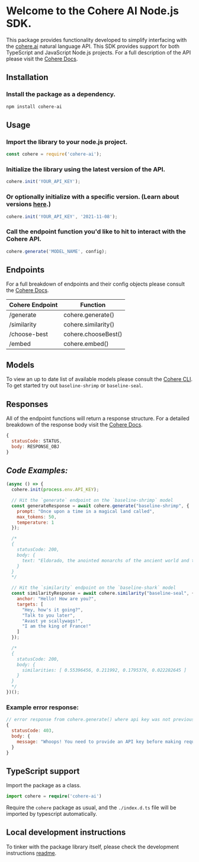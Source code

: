 # Welcome to the Cohere AI Node.js SDK.

This package provides functionality developed to simplify interfacing with the [cohere.ai](https://cohere.ai) natural language API. This SDK provides support for both TypeScript and JavaScript Node.js projects. For a full description of the API please visit the [Cohere Docs](https://docs.cohere.ai/).

## Installation

### Install the package as a dependency.

```bash
npm install cohere-ai
```

## Usage

### Import the library to your node.js project.
```js
const cohere = require('cohere-ai');
```

### Initialize the library using the latest version of the API.
```js
cohere.init('YOUR_API_KEY');
```
### Or optionally initialize with a specific version. (Learn about versions [here](https://docs.cohere.ai/versions-reference).)
```js
cohere.init('YOUR_API_KEY', '2021-11-08');
```

### Call the endpoint function you'd like to hit to interact with the Cohere API.

```js
cohere.generate('MODEL_NAME', config);
```
## Endpoints
For a full breakdown of endpoints and their config objects please consult the [Cohere Docs](https://docs.cohere.ai/).

Cohere Endpoint | Function
----- | -----
/generate  | cohere.generate()
/similarity | cohere.similarity()
/choose-best | cohere.chooseBest()
/embed | cohere.embed()

## Models
To view an up to date list of available models please consult the [Cohere CLI](https://docs.cohere.ai/command/). To get started try out `baseline-shrimp` or `baseline-seal`.

## Responses
All of the endpoint functions will return a response structure. For a detailed breakdown of the response body visit the [Cohere Docs](https://docs.cohere.ai/).

```js
{
  statusCode: STATUS,
  body: RESPONSE_OBJ
}
```

## *Code Examples:*
```js
(async () => {
  cohere.init(process.env.API_KEY);

  // Hit the `generate` endpoint on the `baseline-shrimp` model
  const generateResponse = await cohere.generate("baseline-shrimp", {
    prompt: "Once upon a time in a magical land called",
    max_tokens: 50,
    temperature: 1
  });

  /*
  {
    statusCode: 200,
    body: {
      text: "Eldorado, the anointed monarchs of the ancient world and the ruling family were divided into three kingdoms, each of which was ruled by an individual leader."
    }
  }
  */

  // Hit the `similarity` endpoint on the `baseline-shark` model
  const similarityResponse = await cohere.similarity("baseline-seal", {
    anchor: "Hello! How are you?",
    targets: [
      "Hey, how's it going?",
      "Talk to you later",
      "Avast ye scallywags!",
      "I am the king of France!"
    ]
  });

  /*
  {
    statusCode: 200,
    body: {
      similarities: [ 0.55396456, 0.211992, 0.1795376, 0.022282645 ]
    }
  }
  */
})();
```

### Example error response:

```js
// error response from cohere.generate() where api key was not previously provided.
{
  statusCode: 403,
  body: {
    message: "Whoops! You need to provide an API key before making requests. Try cohere.init(YOUR_KEY)."
  }
}

```

## TypeScript support
Import the package as a class.
```ts
import cohere = require('cohere-ai')
```
Require the `cohere` package as usual, and the `./index.d.ts` file will be imported by typescript automatically.

## Local development instructions
To tinker with the package library itself, please check the development instructions [readme](https://github.com/cohere-ai/cohere-node/blob/main/DEV.md).